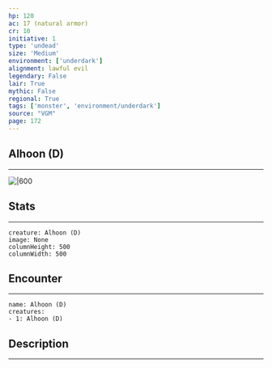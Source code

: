 ```yaml
---
hp: 120
ac: 17 (natural armor)
cr: 10
initiative: 1
type: 'undead'    
size: 'Medium'
environment: ['underdark']
alignment: lawful evil
legendary: False
lair: True
mythic: False
regional: True
tags: ['monster', 'environment/underdark']
source: "VGM"
page: 172
---
```


## Alhoon (D)
---

![|600](D:/Program%20Files/5e.tools/img/bestiary/VGM/Alhoon.jpg)

## Stats
---

```statblock
creature: Alhoon (D)
image: None
columnHeight: 500
columnWidth: 500
```

## Encounter
---

```encounter-table
name: Alhoon (D)
creatures:
- 1: Alhoon (D)
```

## Description
---




